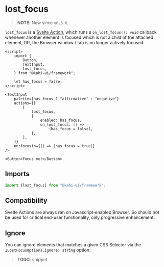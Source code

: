 # lost_focus

> **NOTE**: New since `v0.5.0`.

`lost_focus` is a [Svelte Action](https://svelte.dev/docs#use_action), which runs a `on_lost_focus(): void` callback whenever another element is focused which is not a child of the attached element, OR, the Browser window / tab is no longer actively focused.

```svelte {title="lost_focus Preview" mode="repl"}
<script>
    import {
        Button,
        TextInput,
        lost_focus,
    } from "@kahi-ui/framework";

    let has_focus = false;
</script>

<TextInput
    palette={has_focus ? "affirmative" : "negative"}
    actions={[
        [
            lost_focus,
            {
                enabled: has_focus,
                on_lost_focus: () =>
                    (has_focus = false),
            },
        ],
    ]}
    on:focusin={() => (has_focus = true)}
/>

<Button>Focus me!</Button>
```

## Imports

```javascript {title="lost_focus Imports"}
import {lost_focus} from "@kahi-ui/framework";
```

## Compatibility

Svelte Actions are always ran on Javascript-enabled Browser. So should not be used for critical end-user functionality, only progressive enhancement.

## Ignore

You can ignore elements that matches a given CSS Selector via the `ILostFocusOptions.ignore: string` option.

> **TODO**: snippet

